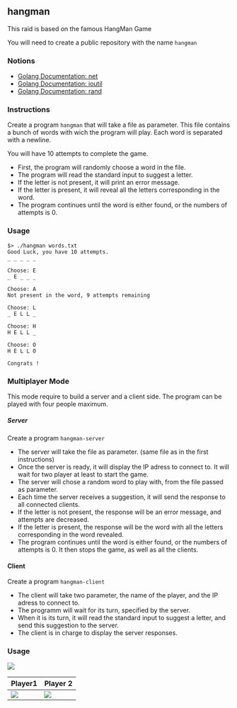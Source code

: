 ## hangman

This raid is based on the famous HangMan Game

You will need to create a public repository with the name `hangman`

### Notions
- [Golang Documentation: net](https://golang.org/pkg/net/)
- [Golang Documentation: ioutil](https://golang.org/pkg/ioutil/)
- [Golang Documentation: rand](https://golang.org/pkg/math/rand/)

### Instructions

Create a program `hangman` that will take a file as parameter. 
This file contains a bunch of words with wich the program will play. Each word is separated with a newline.

You will have 10 attempts to complete the game.

* First, the program will randomly choose a word in the file.
* The program will read the standard input to suggest a letter.
* If the letter is not present, it will print an error message.
* If the letter is present, it will reveal all the letters corresponding in the word.
* The program continues until the word is either found, or the numbers of attempts is 0.

### Usage
```
$> ./hangman words.txt
Good Luck, you have 10 attempts.
_ _ _ _ _

Choose: E
_ E _ _ _

Choose: A
Not present in the word, 9 attempts remaining

Choose: L
_ E L L _ 

Choose: H
H E L L _

Choose: O
H E L L O

Congrats !

```

### Multiplayer Mode
 
This mode require to build a server and a client side.
The program can be played with four people maximum.

##### Server
Create a program `hangman-server`

* The server will take the file as parameter. (same file as in the first instructions)
* Once the server is ready, it will display the IP adress to connect to. It will wait for two player at least to start the game.
* The server will chose a random word to play with, from the file passed as parameter.
* Each time the server receives a suggestion, it will send the response to all connected clients.
* If the letter is not present, the response will be an error message, and attempts are decreased.
* If the letter is present, the response will be the word with all the letters corresponding in the word revealed.
* The program continues until the word is either found, or the numbers of attempts is 0. It then stops the game, as well as all the clients.

#### Client
Create a program `hangman-client`

* The client will take two parameter, the name of the player, and the IP adress to connect to.
* The programm will wait for its turn, specified by the server.
* When it is its turn, it will read the standard input to suggest a letter, and send this suggestion to the server.
* The client is in charge to display the server responses.

### Usage

![](https://i.imgur.com/zutn0ro.png)   

| Player1 | Player 2 |
| -------- | -------- |
| ![](https://i.imgur.com/eC3cDL7.png)| ![](https://i.imgur.com/kzKKHb1.png) |




